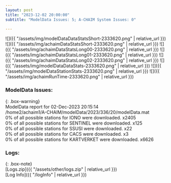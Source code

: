 ```yaml
---
layout: post
title: "2023-12-02 20:00:00"
subtitle: "ModelData Issues: 5; A-CHAIM System Issues: 0"

---
```


![]({{ "/assets/img/modelDataDataStatsShort-2333620.png" | relative_url }})
![]({{ "/assets/img/achaimDataStatsShort-2333620.png" | relative_url }})
![]({{ "/assets/img/achaimDataStatsLong00-2333620.png" | relative_url }})
![]({{ "/assets/img/achaimDataStatsLong01-2333620.png" | relative_url }})
![]({{ "/assets/img/achaimDataStatsLong02-2333620.png" | relative_url }})
![]({{ "/assets/img/modelDataDataStats-2333620.png" | relative_url }})
![]({{ "/assets/img/modelDataStationStats-2333620.png" | relative_url }})
![]({{ "/assets/img/achaimRunTime-2333620.png" | relative_url }})


### ModelData Issues:  
  
{: .box-warning}  
 ModelData report for 02-Dec-2023 20:15:14   
 /home2/achaim1/A-CHAIM/modelData/2023/336/20/modelData.mat   
 0% of all possible stations for IONO were downloaded. x2405   
 0% of all possible stations for SENTINEL were downloaded. x125   
 0% of all possible stations for SSUSI were downloaded. x22   
 0% of all possible stations for CACS were downloaded. x3   
 0% of all possible stations for KARTVERKET were downloaded. x6626   
  


### Logs:  
  
{: .box-note}  
[Logs.zip]({{ "/assets/other/logs.zip" | relative_url }})  
[Log Info]({{ "/logInfo" | relative_url }})  
